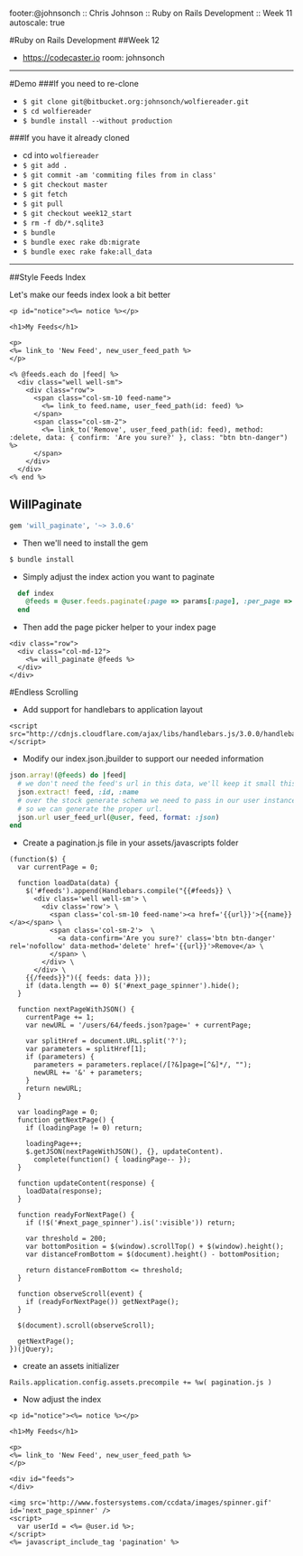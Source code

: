 footer:@johnsonch :: Chris Johnson :: Ruby on Rails Development :: Week 11
autoscale: true

#Ruby on Rails Development
##Week 12

* https://codecaster.io room: johnsonch

---
#Demo
###If you need to re-clone
* ```$ git clone git@bitbucket.org:johnsonch/wolfiereader.git```
* ```$ cd wolfiereader```
* ```$ bundle install --without production```

###If you have it already cloned
* cd into ```wolfiereader```
* ```$ git add . ```
* ```$ git commit -am 'commiting files from in class'```
* ```$ git checkout master```
* ```$ git fetch```
* ```$ git pull ```
* ```$ git checkout week12_start```
* ```$ rm -f db/*.sqlite3```
* ```$ bundle```
* ```$ bundle exec rake db:migrate```
* ```$ bundle exec rake fake:all_data```

---
##Style Feeds Index

Let's make our feeds index look a bit better

```erb
<p id="notice"><%= notice %></p>

<h1>My Feeds</h1>

<p>
<%= link_to 'New Feed', new_user_feed_path %>
</p>

<% @feeds.each do |feed| %>
  <div class="well well-sm">
    <div class="row">
      <span class="col-sm-10 feed-name">
        <%= link_to feed.name, user_feed_path(id: feed) %>
      </span>
      <span class="col-sm-2">
        <%= link_to('Remove', user_feed_path(id: feed), method: :delete, data: { confirm: 'Are you sure?' }, class: "btn btn-danger") %>
      </span>
    </div>
  </div>
<% end %>
```


## WillPaginate

```ruby
gem 'will_paginate', '~> 3.0.6'
```

* Then we'll need to install the gem

```bash
$ bundle install
```

* Simply adjust the index action you want to paginate

```ruby
  def index
    @feeds = @user.feeds.paginate(:page => params[:page], :per_page => 10)
  end
```

* Then add the page picker helper to your index page

```erb
<div class="row">
  <div class="col-md-12">
    <%= will_paginate @feeds %>
  </div>
</div>
```

#Endless Scrolling

* Add support for handlebars to application layout
```
<script src="http://cdnjs.cloudflare.com/ajax/libs/handlebars.js/3.0.0/handlebars.min.js"> </script>
```

* Modify our index.json.jbuilder to support our needed information

```ruby
json.array!(@feeds) do |feed|
  # we don't need the feed's url in this data, we'll keep it small this way
  json.extract! feed, :id, :name
  # over the stock generate schema we need to pass in our user instance variable
  # so we can generate the proper url.
  json.url user_feed_url(@user, feed, format: :json)
end
```

* Create a pagination.js file in your assets/javascripts folder

```
(function($) {
  var currentPage = 0;

  function loadData(data) {
    $('#feeds').append(Handlebars.compile("{{#feeds}} \
      <div class='well well-sm'> \
        <div class='row'> \
          <span class='col-sm-10 feed-name'><a href='{{url}}'>{{name}}</a></span> \
          <span class='col-sm-2'>  \
            <a data-confirm='Are you sure?' class='btn btn-danger' rel='nofollow' data-method='delete' href='{{url}}'>Remove</a> \
          </span> \
        </div> \
      </div> \
    {{/feeds}}")({ feeds: data }));
    if (data.length == 0) $('#next_page_spinner').hide();
  }

  function nextPageWithJSON() {
    currentPage += 1;
    var newURL = '/users/64/feeds.json?page=' + currentPage;

    var splitHref = document.URL.split('?');
    var parameters = splitHref[1];
    if (parameters) {
      parameters = parameters.replace(/[?&]page=[^&]*/, "");
      newURL += '&' + parameters;
    }
    return newURL;
  }

  var loadingPage = 0;
  function getNextPage() {
    if (loadingPage != 0) return;

    loadingPage++;
    $.getJSON(nextPageWithJSON(), {}, updateContent).
      complete(function() { loadingPage-- });
  }

  function updateContent(response) {
    loadData(response);
  }

  function readyForNextPage() {
    if (!$('#next_page_spinner').is(':visible')) return;

    var threshold = 200;
    var bottomPosition = $(window).scrollTop() + $(window).height();
    var distanceFromBottom = $(document).height() - bottomPosition;

    return distanceFromBottom <= threshold;
  }

  function observeScroll(event) {
    if (readyForNextPage()) getNextPage();
  }

  $(document).scroll(observeScroll);

  getNextPage();
})(jQuery);
```

* create an assets initializer

```
Rails.application.config.assets.precompile += %w( pagination.js )
```

* Now adjust the index

```
<p id="notice"><%= notice %></p>

<h1>My Feeds</h1>

<p>
<%= link_to 'New Feed', new_user_feed_path %>
</p>

<div id="feeds">
</div>

<img src='http://www.fostersystems.com/ccdata/images/spinner.gif' id='next_page_spinner' />
<script>
  var userId = <%= @user.id %>;
</script>
<%= javascript_include_tag 'pagination' %>
```

